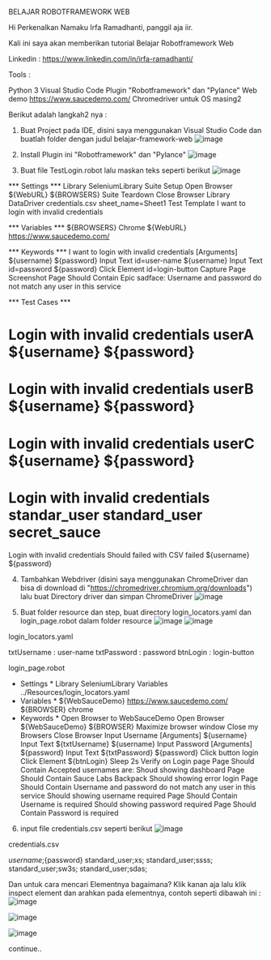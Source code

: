 BELAJAR ROBOTFRAMEWORK WEB


Hi Perkenalkan Namaku Irfa Ramadhanti, panggil aja iir.

Kali ini saya akan memberikan tutorial Belajar Robotframework Web 

Linkedin : https://www.linkedin.com/in/irfa-ramadhanti/

Tools :

Python 3
Visual Studio Code
Plugin "Robotframework" dan "Pylance"
Web demo https://www.saucedemo.com/
Chromedriver untuk OS masing2


Berikut adalah langkah2 nya :

1. Buat Project pada IDE, disini saya menggunakan Visual Studio Code dan buatlah folder dengan judul belajar-framework-web 
![image](https://user-images.githubusercontent.com/73830257/146033460-f571f37b-e849-4a2e-884d-2718f1ad0cb5.png)

2. Install Plugin ini "Robotframework" dan "Pylance"
![image](https://user-images.githubusercontent.com/73830257/146034041-45ce0a85-4b0c-452c-b14e-57003da18582.png)

3. Buat file TestLogin.robot lalu maskan teks seperti berikut
![image](https://user-images.githubusercontent.com/73830257/146034595-8a5621fd-0688-429e-8860-469f6b0f6ec2.png)

*** Settings ***
Library              SeleniumLibrary
Suite Setup          Open Browser    ${WebURL}        ${BROWSERS}
Suite Teardown       Close Browser
Library              DataDriver     credentials.csv       sheet_name=Sheet1
Test Template        I want to login with invalid credentials

*** Variables ***
${BROWSERS}          Chrome
${WebURL}            https://www.saucedemo.com/

*** Keywords ***
I want to login with invalid credentials
    [Arguments]            ${username}         ${password}
    Input Text             id=user-name        ${username}
    Input Text             id=password         ${password}
    Click Element          id=login-button
    Capture Page Screenshot
    Page Should Contain    Epic sadface: Username and password do not match any user in this service

*** Test Cases ***
# Login with invalid credentials userA                ${username}      ${password}
# Login with invalid credentials userB                ${username}      ${password}  
# Login with invalid credentials userC                ${username}      ${password} 
# Login with invalid credentials standar_user         standard_user     secret_sauce
Login with invalid credentials Should failed with CSV failed       ${username}       ${password}


4. Tambahkan Webdriver (disini saya menggunakan ChromeDriver dan bisa di download di "https://chromedriver.chromium.org/downloads") lalu buat Directory driver dan simpan ChromeDriver
![image](https://user-images.githubusercontent.com/73830257/146036085-454ee1fa-4283-4a3b-b669-bfd649b8c087.png)


5. Buat folder resource dan step, buat directory login_locators.yaml dan login_page.robot dalam folder resource
![image](https://user-images.githubusercontent.com/73830257/146037027-4c3d0a31-5907-4221-b9f5-2fee8fafdb3d.png)
![image](https://user-images.githubusercontent.com/73830257/146037058-9b860a5d-140d-4194-aba7-2638d1de6b9b.png)

login_locators.yaml

txtUsername : user-name
txtPassword : password
btnLogin    : login-button

login_page.robot

* Settings *
Library                    SeleniumLibrary
Variables                  ../Resources/login_locators.yaml
* Variables *
${WebSauceDemo}            https://www.saucedemo.com/
${BROWSER}                 chrome
* Keywords *
Open Browser to WebSauceDemo
    Open Browser    ${WebSauceDemo}   ${BROWSER}
    Maximize browser window
Close my Browsers
    Close Browser
Input Username
    [Arguments]     ${username}
    Input Text      ${txtUsername}    ${username}
Input Password
    [Arguments]     ${password}
    Input Text      ${txtPassword}    ${password}
Click button login
    Click Element   ${btnLogin}
    Sleep    2s
Verify on Login page
    Page Should Contain    Accepted usernames are:
Shoud showing dashboard
    Page Should Contain    Sauce Labs Backpack
Should showing error login
    Page Should Contain    Username and password do not match any user in this service
Should showing username required
    Page Should Contain    Username is required 
Should showing password required
    Page Should Contain    Password is required
    
    
6. input file credentials.csv seperti berikut
![image](https://user-images.githubusercontent.com/73830257/146037692-26e327ae-24ee-4e6c-811c-8bd235a815dd.png)

credentials.csv

${username};${password}
standard_user;xs;
standard_user;ssss;
standard_user;sw3s;
standard_user;sdas;


Dan untuk cara mencari Elementnya bagaimana? Klik kanan aja lalu klik inspect element dan arahkan pada elementnya, contoh seperti dibawah ini :
![image](https://user-images.githubusercontent.com/73830257/146038180-533da8dc-de4f-4435-8800-335533058eed.png)

![image](https://user-images.githubusercontent.com/73830257/146038290-50e02419-7838-4fa8-ad85-f6292036511d.png)

![image](https://user-images.githubusercontent.com/73830257/146038348-35b292ba-92a8-4b9a-8af3-2fdc2dd86606.png)

continue..


